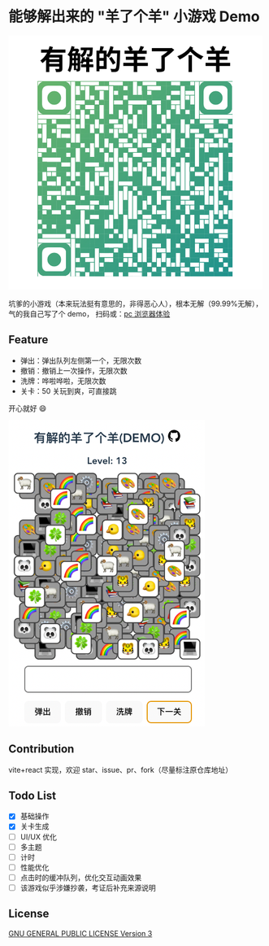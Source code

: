 # 能够解出来的 "羊了个羊" 小游戏 Demo

![qrcode.png](public/qrcode.png)

坑爹的小游戏（本来玩法挺有意思的，非得恶心人），根本无解（99.99%无解），气的我自己写了个 demo，
扫码或：<a href="https://solvable-sheep-game.streakingman.com/" target="_blank">pc 浏览器体验</a>

## Feature

-   弹出：弹出队列左侧第一个，无限次数
-   撤销：撤销上一次操作，无限次数
-   洗牌：哗啦哗啦，无限次数
-   关卡：50 关玩到爽，可直接跳

开心就好 😄

![preview.png](public/preview.png)

## Contribution

vite+react 实现，欢迎 star、issue、pr、fork（尽量标注原仓库地址）

## Todo List

-   [x] 基础操作
-   [x] 关卡生成
-   [ ] UI/UX 优化
-   [ ] 多主题
-   [ ] 计时
-   [ ] 性能优化
-   [ ] 点击时的缓冲队列，优化交互动画效果
-   [ ] 该游戏似乎涉嫌抄袭，考证后补充来源说明

## License

[GNU GENERAL PUBLIC LICENSE Version 3](LICENSE.md)
